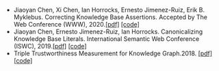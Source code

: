 - Jiaoyan Chen, Xi Chen, Ian Horrocks, Ernesto Jimenez-Ruiz, Erik B. Myklebus. Correcting Knowledge Base Assertions. Accepted by The Web Conference (WWW), 2020.[[pdf]](https://arxiv.org/pdf/2001.06917.pdf) [[code]](https://github.com/ChenJiaoyan/KG_Curation)    
- Jiaoyan Chen, Ernesto Jimenez-Ruiz, Ian Horrocks. Canonicalizing Knowledge Base Literals. International Semantic Web Conference (ISWC), 2019.[[pdf]](https://arxiv.org/pdf/1906.11180.pdf) [[code]](https://github.com/ChenJiaoyan/KG_Curation)  
- Triple Trustworthiness Measurement for Knowledge Graph.2018. [[pdf]](https://arxiv.org/pdf/1809.09414.pdf) [[code]](https://github.com/TJUNLP/TTMF)
